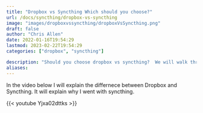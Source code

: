 ```yaml
---
title: "Dropbox vs Syncthing Which should you choose?"
url: /docs/syncthing/dropbox-vs-syncthing
image: "images/dropboxvssyncthing/dropboxVsSyncthing.png"
draft: false
author: "Chris Allen"
date: 2022-01-16T19:54:29
lastmod: 2023-02-22T19:54:29
categories: ["dropbox", "syncthing"]

description: "Should you choose dropbox vs syncthing?  We will walk through the the differnce betweeen them."
aliases:
---
```


In the video below I will explain the differnece between Dropbox and Syncthing.  It will explain why I went with syncthing.

{{< youtube Yjxa02dttks >}}
